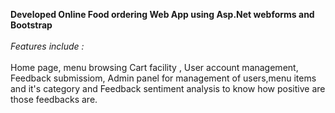 **Developed Online Food ordering Web App using Asp.Net webforms and Bootstrap**
<br><br/>*Features include :*<br><br/>
  Home page, menu browsing
  Cart facility , User account management,
  Feedback submissiom,
  Admin panel for management of users,menu items and it's category and Feedback sentiment analysis
to know how positive are those feedbacks are. 
